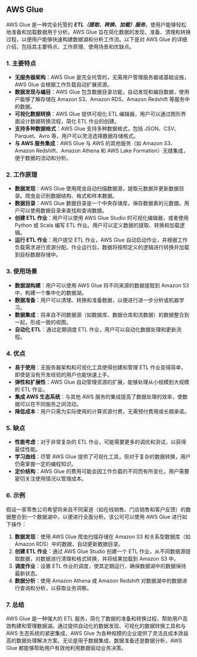 ## AWS Glue

AWS Glue 是一种完全托管的 ***ETL（提取、转换、加载）服务***，使用户能够轻松地准备和加载数据用于分析。AWS Glue 旨在简化数据的发现、准备、清理和转换过程，以便用户能够快速构建数据湖和分析工作流。以下是对 AWS Glue 的详细介绍，包括其主要特点、工作原理、使用场景和优缺点。

### 1. **主要特点**
- **无服务器架构**：AWS Glue 是完全托管的，无需用户管理服务器或基础设施，AWS Glue 会根据工作负载自动扩展资源。
- **数据发现与编目**：AWS Glue 包含数据目录功能，自动发现和编目数据，使用户能够了解存储在 Amazon S3、Amazon RDS、Amazon Redshift 等服务中的数据。
- **可视化数据转换**：AWS Glue 提供可视化 ETL 编辑器，用户可以通过图形界面设计数据转换流程，简化 ETL 作业的创建。
- **支持多种数据格式**：AWS Glue 支持多种数据格式，包括 JSON、CSV、Parquet、Avro 等，用户可以灵活选择数据存储格式。
- **与 AWS 服务集成**：AWS Glue 与 AWS 的其他服务（如 Amazon S3、Amazon Redshift、Amazon Athena 和 AWS Lake Formation）无缝集成，便于数据的流动和分析。

### 2. **工作原理**
- **数据发现**：AWS Glue 使用爬虫自动扫描数据源，提取元数据并更新数据目录。爬虫会识别数据结构、格式和样本数据。
- **数据目录**：AWS Glue 数据目录是一个中央存储库，保存数据表的元数据。用户可以使用数据目录来查找和查询数据。
- **创建 ETL 作业**：用户可以使用 AWS Glue Studio 的可视化编辑器，或者使用 Python 或 Scala 编写 ETL 作业。用户可以定义数据的提取、转换和加载逻辑。
- **运行 ETL 作业**：用户提交 ETL 作业，AWS Glue 自动启动作业，并根据工作负载需求进行资源分配。作业运行后，数据将按照定义的逻辑进行转换并加载到目标数据存储中。

### 3. **使用场景**
- **数据湖构建**：用户可以使用 AWS Glue 将不同来源的数据提取到 Amazon S3 中，构建一个集中化的数据湖。
- **数据准备**：用户可以清理、转换和准备数据，以便进行进一步分析或机器学习。
- **数据集成**：将来自不同数据源（如数据库、数据仓库和流数据）的数据整合到一起，形成一致的视图。
- **自动化 ETL**：通过定期调度 ETL 作业，用户可以自动化数据处理和更新流程。

### 4. **优点**
- **易于使用**：无服务器架构和可视化工具使得创建和管理 ETL 作业变得简单，即使是没有开发经验的用户也能快速上手。
- **弹性和扩展性**：AWS Glue 自动管理资源的扩展，能够处理从小规模到大规模的 ETL 作业。
- **集成 AWS 生态系统**：与其他 AWS 服务的集成提高了数据处理的效率，使数据可以在不同服务之间流动。
- **降低成本**：用户只需为实际使用的计算资源付费，无需预付费用或长期承诺。

### 5. **缺点**
- **性能考虑**：对于非常复杂的 ETL 作业，可能需要更多的调优和测试，以获得最佳性能。
- **学习曲线**：尽管 AWS Glue 提供了可视化工具，但对于复杂的数据转换，用户仍需掌握一定的编程知识。
- **定价结构**：AWS Glue 的费用可能会因工作负载的不同而有所变化，用户需要密切关注使用情况以管理成本。

### 6. **示例**
假设一家零售公司希望将来自不同渠道（如在线销售、门店销售和客户反馈）的数据整合到一个数据湖中，以便进行全面分析。该公司可以使用 AWS Glue 进行如下操作：
1. **数据发现**：使用 AWS Glue 爬虫扫描存储在 Amazon S3 和关系型数据库（如 Amazon RDS）中的数据，自动更新数据目录。
2. **创建 ETL 作业**：通过 AWS Glue Studio 创建一个 ETL 作业，从不同数据源提取数据，对数据进行清理和格式转换，并将结果加载到 Amazon S3 中。
3. **调度作业**：设置 ETL 作业的调度，使其定期运行，确保数据湖中的数据保持最新状态。
4. **数据分析**：使用 Amazon Athena 或 Amazon Redshift 对数据湖中的数据进行查询和分析，以获取业务洞察。

### 7. **总结**
AWS Glue 是一种强大的 ETL 服务，简化了数据的准备和转换过程，帮助用户高效构建和管理数据湖。通过提供自动化的数据发现、可视化的数据转换工具和与 AWS 生态系统的紧密集成，AWS Glue 为各种规模的企业提供了灵活且成本效益高的数据处理解决方案。无论是用于数据集成、数据准备还是数据分析，AWS Glue 都能够帮助用户有效地利用数据驱动业务决策。